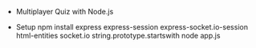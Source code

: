 * Multiplayer Quiz with Node.js

* Setup
npm install express  express-session  express-socket.io-session  html-entities  socket.io  string.prototype.startswith
node app.js

